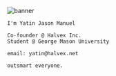 <img src='https://yatin.lol/assets/yatin_banner_cropped.png' alt="banner"></img>

```
I'm Yatin Jason Manuel

Co-founder @ Halvex Inc.
Student @ George Mason University

email: yatin@halvex.net
```

`outsmart everyone.`
